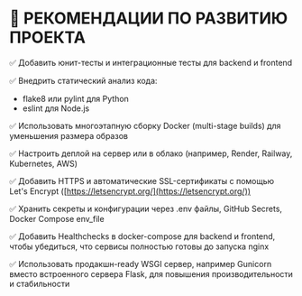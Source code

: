 # 🚀 РЕКОМЕНДАЦИИ ПО РАЗВИТИЮ ПРОЕКТА

✅ Добавить юнит-тесты и интеграционные тесты для backend и frontend

✅ Внедрить статический анализ кода:

- flake8 или pylint для Python
- eslint для Node.js

✅ Использовать многоэтапную сборку Docker (multi-stage builds) для уменьшения размера образов

✅ Настроить деплой на сервер или в облако (например, Render, Railway, Kubernetes, AWS)

✅ Добавить HTTPS и автоматические SSL-сертификаты с помощью Let's Encrypt ([https://letsencrypt.org/](https://letsencrypt.org/))

✅ Хранить секреты и конфигурации через .env файлы, GitHub Secrets, Docker Compose env_file

✅ Добавить Healthchecks в docker-compose для backend и frontend, чтобы убедиться, что сервисы полностью готовы до запуска nginx

✅ Использовать продакшн-ready WSGI сервер, например Gunicorn вместо встроенного сервера Flask, для повышения производительности и стабильности
